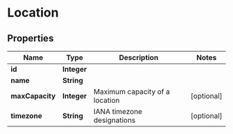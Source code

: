 

# Location

## Properties

Name | Type | Description | Notes
------------ | ------------- | ------------- | -------------
**id** | **Integer** |  | 
**name** | **String** |  | 
**maxCapacity** | **Integer** | Maximum capacity of a location |  [optional]
**timezone** | **String** |  IANA timezone designations |  [optional]




